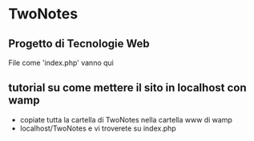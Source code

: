 # TwoNotes
## Progetto di Tecnologie Web


File come 'index.php' vanno qui


## tutorial su come mettere il sito in localhost con wamp

- copiate tutta la cartella di TwoNotes nella cartella www di wamp
- localhost/TwoNotes e vi troverete su index.php